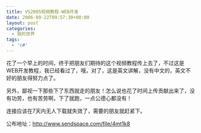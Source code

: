 ```yaml
---
title: VS2005视频教程-WEB开发
date: 2006-09-22T09:57:30+00:00
layout: post
categories:
  - 我的世界
tags:
  - 'c#'
---
```


花了一个早上的时间，终于把朋友们期待的这个视频教程传上去了，不过这是WEB开发教程，我已经看过了，哦，对了，这是英文讲解，没有中文的，英文不好的朋友得努力点了。

另外，鄙视一下那些下了东西就走的朋友！怎么说也花了时间上传贡献出来了，没有功劳，也有苦劳啊，下了就跑，一点公德心都没有！

连接应该在7天内无人下载就失效了，需要的朋友就赶紧下。

公布地址：<http://www.sendspace.com/file/4mt1k8>